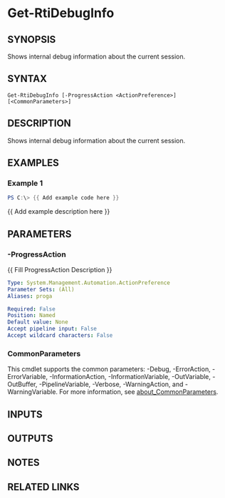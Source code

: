 # Get-RtiDebugInfo

## SYNOPSIS
Shows internal debug information about the current session.

## SYNTAX

```
Get-RtiDebugInfo [-ProgressAction <ActionPreference>] [<CommonParameters>]
```

## DESCRIPTION
Shows internal debug information about the current session.

## EXAMPLES

### Example 1
```powershell
PS C:\> {{ Add example code here }}
```

{{ Add example description here }}

## PARAMETERS

### -ProgressAction
{{ Fill ProgressAction Description }}

```yaml
Type: System.Management.Automation.ActionPreference
Parameter Sets: (All)
Aliases: proga

Required: False
Position: Named
Default value: None
Accept pipeline input: False
Accept wildcard characters: False
```

### CommonParameters
This cmdlet supports the common parameters: -Debug, -ErrorAction, -ErrorVariable, -InformationAction, -InformationVariable, -OutVariable, -OutBuffer, -PipelineVariable, -Verbose, -WarningAction, and -WarningVariable. For more information, see [about_CommonParameters](http://go.microsoft.com/fwlink/?LinkID=113216).

## INPUTS

## OUTPUTS

## NOTES

## RELATED LINKS
